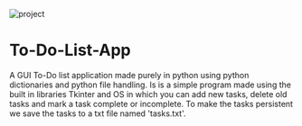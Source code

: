 ![project](https://user-images.githubusercontent.com/63968451/139732915-7ace065f-8482-40d0-9647-18006e4849a3.png)

# To-Do-List-App
A GUI To-Do list application made purely in python using python dictionaries and python file handling. Is is a simple program made using the built in libraries Tkinter and OS in which you can add new tasks, delete old tasks and mark a task complete or incomplete. To make the tasks persistent we save the tasks to a txt file named 'tasks.txt'.
